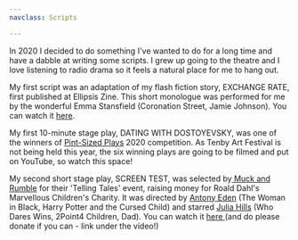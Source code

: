 ```yaml
---
navclass: Scripts

---
```

In 2020 I decided to do something I've wanted to do for a long time and have a dabble at writing some scripts. I grew up going to the theatre and I love listening to radio drama so it feels a natural place for me to hang out.

My first script was an adaptation of my flash fiction story, EXCHANGE RATE, first published at Ellipsis Zine. This short monologue was performed for me by the wonderful Emma Stansfield (Coronation Street, Jamie Johnson). You can watch it [here](https://www.youtube.com/watch?v=ZSZz-GFTqDI&t=4s).

My first 10-minute stage play, DATING WITH DOSTOYEVSKY, was one of the winners of [Pint-Sized Plays](https://pintsizedplays.org.uk/) 2020 competition. As Tenby Art Festival is not being held this year, the six winning plays are going to be filmed and put on YouTube, so watch this space!

My second short stage play, SCREEN TEST, was selected by[ Muck and Rumble](https://www.muckandrumble.co.uk/tellingtales) for their 'Telling Tales' event, raising money for Roald Dahl's Marvellous Children's Charity. It was directed by [Antony Eden](https://twitter.com/AntonyEdenSays) (The Woman in Black, Harry Potter and the Cursed Child) and starred [Julia Hills](https://twitter.com/julia_hills) (Who Dares Wins, 2Point4 Children, Dad). You can watch it [here ](https://www.youtube.com/watch?time_continue=662&v=nX059EwW5Qg&feature=emb_logo)(and do please donate if you can - link under the video!)